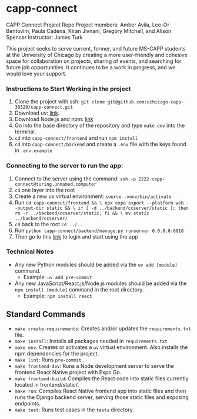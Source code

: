 # capp-connect
CAPP Connect Project Repo
Project members: Amber Avila, Lee-Or Bentovim, Paula Cadena, Kiran Jivnani, Gregory Mitchell, and Alison Spencer
Instructor: James Turk

This project seeks to serve current, former, and future MS-CAPP students at the University of Chicago by creating a more user-friendly and cohesive space for collaboration on projects, sharing of events, and searching for future job opportunities. It continues to be a work in progress, and we would love your support.

### Instructions to Start Working in the project


1. Clone the project with ssh: `git clone git@github.com:uchicago-capp-30320/capp-connect.git`
2. Download uv: [link](https://docs.astral.sh/uv/).
3. Download Node.js and npm: [link](https://docs.npmjs.com/downloading-and-installing-node-js-and-npm)
4. Go into the base directory of the repository and type `make env` into the terminal.
5. `cd` into `capp-connect/frontend` and run `npm install`
6. `cd` into `capp-connect/backend` and create a `.env` file with the keys found in `.env.example`

### Connecting to the server to run the app:
1. Connect to the server using the command: `ssh -p 2222 capp-connect@turing.unnamed.computer`
2. `cd` one layer into the root
3. Create a new uv virtual environment: `source .venv/bin/activate`
4. Run ```cd capp-connect/frontend && \
		npx expo export --platform web --output-dir static && \
		if [ -d ../backend/ccserver/static ]; then rm -r ../backend/ccserver/static; fi && \
		mv static ../backend/ccserver/```
5. `cd` back to the root `cd ../..`
6. Run `python capp-connect/backend/manage.py runserver 0.0.0.0:8010`
7. Then go to this [link](https://capp-connect.unnamed.computer/auth/login/slack/) to login and start using the app


### Technical Notes
- Any new Python modules should be added via the `uv add [module]` command.
  - Example: `uv add pre-commit`
- Any new JavaScript/React.js/Node.js modules should be added via the `npm install [module]` command in the root directory.
  - Example: `npm install react`

## Standard Commands
- `make create-requirements`: Creates and/or updates the `requirements.txt` file.
- `make install`: Installs all packages needed in `requirements.txt`
- `make env`: Creates or activates a `uv` virtual environment. Also installs the npm dependencies for the project.
- `make lint`: Runs `pre-commit`.
- `make frontend-dev`: Runs a Node development server to serve the frontend React Native project with Expo Go.
- `make frontend-build`: Compiles the React code into static files currently located in frontend/static/.
- `make run`: Compiles React Native frontend app into static files and then runs the Django backend server, serving those static files and exposing endpoints.
- `make test`: Runs test cases in the `tests` directory.
